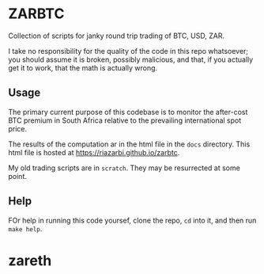 # ZARBTC

Collection of scripts for janky round trip trading of BTC, USD, ZAR. 

I take no responsibility for the quality of the code in this repo whatsoever; you should assume it is broken, possibly malicious, and that, if you actually get it to work, that the math is actually wrong.

## Usage

The primary current purpose of this codebase is to monitor the after-cost BTC premium in South Africa relative to the prevailing international spot price. 

The results of the computation ar in the html file in the `docs` directory. This html file is hosted at https://riazarbi.github.io/zarbtc. 

My old trading scripts are in `scratch`. They may be resurrected at some point.

## Help

FOr help in running this code yoursef, clone the repo, `cd` into it, and then run `make help`.
# zareth
